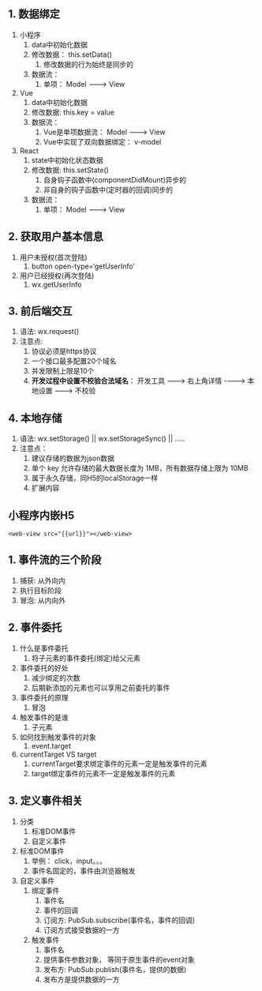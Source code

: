 

## 1.  数据绑定

1. 小程序
   1. data中初始化数据
   2. 修改数据： this.setData()
      1. 修改数据的行为始终是同步的
   3. 数据流： 
      1. 单项： Model ---> View
2. Vue
   1. data中初始化数据
   2. 修改数据: this.key = value
   3. 数据流： 
      1. Vue是单项数据流： Model ---> View
      2. Vue中实现了双向数据绑定： v-model
3. React
   1. state中初始化状态数据
   2. 修改数据: this.setState()
      1. 自身钩子函数中(componentDidMount)异步的
      2. 非自身的钩子函数中(定时器的回调)同步的
   3. 数据流： 
      1. 单项： Model ---> View

## 2. 获取用户基本信息

1. 用户未授权(首次登陆)
   1. button open-type=‘getUserInfo’
2. 用户已经授权(再次登陆)
   1. wx.getUserInfo

## 3. 前后端交互

1. 语法: wx.request()
2. 注意点: 
   1. 协议必须是https协议
   2. 一个接口最多配置20个域名
   3. 并发限制上限是10个
   4. **开发过程中设置不校验合法域名**： 开发工具 ---> 右上角详情 ----> 本地设置 ---> 不校验

## 4. 本地存储

1. 语法: wx.setStorage() || wx.setStorageSync() || .....
2. 注意点： 
   1. 建议存储的数据为json数据
   2. 单个 key 允许存储的最大数据长度为 1MB，所有数据存储上限为 10MB
   3. 属于永久存储，同H5的localStorage一样
   4. 扩展内容

## 小程序内嵌H5

```
<web-view src="{{url}}"></web-view>
```



## 1. 事件流的三个阶段

1. 捕获: 从外向内
2. 执行目标阶段
3. 冒泡: 从内向外

## 2. 事件委托

1. 什么是事件委托
   1. 将子元素的事件委托(绑定)给父元素
2. 事件委托的好处
   1. 减少绑定的次数
   2. 后期新添加的元素也可以享用之前委托的事件
3. 事件委托的原理
   1. 冒泡
4. 触发事件的是谁
   1. 子元素
5. 如何找到触发事件的对象
   1. event.target
6. currentTarget VS target
   1. currentTarget要求绑定事件的元素一定是触发事件的元素
   2. target绑定事件的元素不一定是触发事件的元素

## 3. 定义事件相关

1. 分类
   1. 标准DOM事件
   2. 自定义事件
2. 标准DOM事件
   1. 举例： click，input。。。
   2. 事件名固定的，事件由浏览器触发
3. 自定义事件
   1. 绑定事件
      1. 事件名
      2. 事件的回调
      3. 订阅方: PubSub.subscribe(事件名，事件的回调)
      4. 订阅方式接受数据的一方
   2. 触发事件
      1. 事件名
      2. 提供事件参数对象， 等同于原生事件的event对象
      3. 发布方: PubSub.publish(事件名，提供的数据)
      4. 发布方是提供数据的一方































